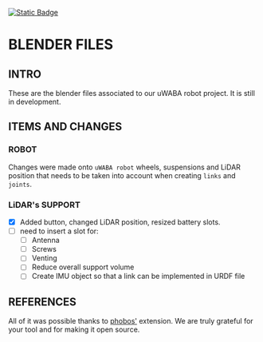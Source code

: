 [![Static Badge](https://img.shields.io/badge/version-0.2.13-yellow)](https://github.com/uSANMA/blender-uwaba-prototype/tree/beta)
# BLENDER FILES
## INTRO
These are the blender files associated to our uWABA robot project. It is still in development.

## ITEMS AND CHANGES
### ROBOT
Changes were made onto `uWABA robot` wheels, suspensions and LiDAR position that needs to be taken into account when creating `links` and `joints`.
### LiDAR's SUPPORT
- [x] Added button, changed LiDAR position, resized battery slots.
- [ ] need to insert a slot for:
    - [ ] Antenna
    - [ ] Screws
    - [ ] Venting
    - [ ] Reduce overall support volume
    - [ ] Create IMU object so that a link can be implemented in URDF file

## REFERENCES

All of it was possible thanks to [phobos'](https://github.com/dfki-ric/phobos/) extension. We are truly grateful for your tool and for making it open source.
